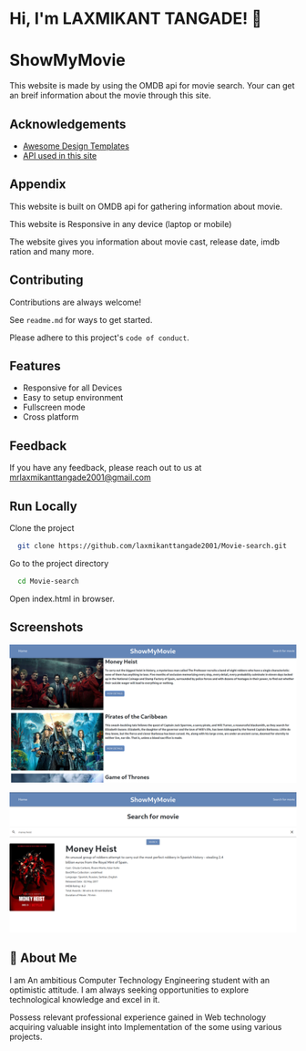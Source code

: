 
# Hi, I'm LAXMIKANT TANGADE! 👋


# ShowMyMovie

This website is made by using the OMDB api for movie search. Your can get an breif information about the movie through this site.


## Acknowledgements

 - [Awesome Design Templates](https://getbootstrap.com/)
 - [API used in this site](https://omdbapi.com/)



## Appendix

This website is built on OMDB api for gathering information about movie.

This website is Responsive in any device (laptop or mobile)

The website gives you information about movie cast, release date, imdb ration and many more.



## Contributing

Contributions are always welcome!

See `readme.md` for ways to get started.

Please adhere to this project's `code of conduct`.


## Features

- Responsive for all Devices
- Easy to setup environment
- Fullscreen mode
- Cross platform


## Feedback

If you have any feedback, please reach out to us at mrlaxmikanttangade2001@gmail.com


## Run Locally

Clone the project

```bash
  git clone https://github.com/laxmikanttangade2001/Movie-search.git
```

Go to the project directory

```bash
  cd Movie-search
```

Open index.html in browser.

## Screenshots

![App Screenshot](/Screenshot/screenshot_01.png)

![App Screenshot](/Screenshot/screenshot_02.png)




## 🚀 About Me
I am An ambitious Computer Technology Engineering student with an optimistic attitude. I am always seeking opportunities to explore technological knowledge and excel in it.

Possess relevant professional experience gained in Web technology acquiring valuable insight into Implementation of the some using various projects.


